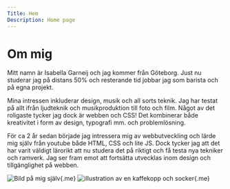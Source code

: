 ```yaml
---
Title: Hem
Description: Home page
---
```


Om mig
==========================

Mitt namn är Isabella Garneij och jag kommer från Göteborg. Just nu studerar jag på distans 50% och resterande tid jobbar jag som barista och på egna projekt. 

Mina intressen inkluderar design, musik och all sorts teknik. Jag har testat på allt ifrån ljudteknik och musikproduktion till foto och film. Något av det roligaste tycker jag dock är webben och CSS! Det kombinerar både kreativitet i form av design, typografi mm. och problemlösning.

För ca 2 år sedan började jag intressera mig av webbutveckling och lärde mig själv från youtube både HTML, CSS och lite JS. Dock tycker jag att det har varit väldigt lärorikt att nu studera det på riktigt och få testa nya tekniker och ramverk. Jag ser fram emot att fortsätta utvecklas inom design och tillgänglighet på webben. 

![Bild på mig själv](%base_url%/image/me2.png){.me}
![illustration av en kaffekopp och socker](%base_url%/image/kaffe_illustration.png){.me}

